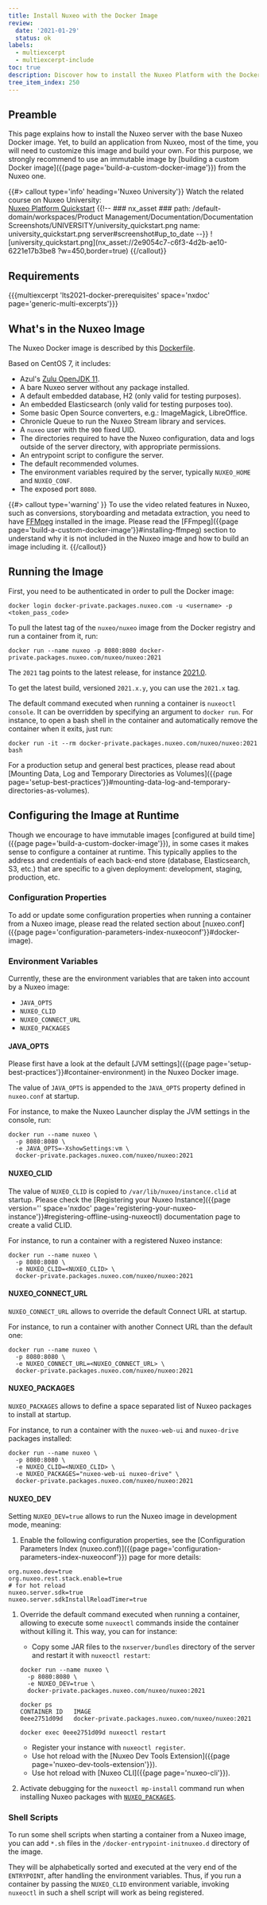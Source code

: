 ```yaml
---
title: Install Nuxeo with the Docker Image
review:
  date: '2021-01-29'
  status: ok
labels:
  - multiexcerpt
  - multiexcerpt-include
toc: true
description: Discover how to install the Nuxeo Platform with the Docker image.
tree_item_index: 250
---
```


## Preamble

This page explains how to install the Nuxeo server with the base Nuxeo Docker image. Yet, to build an application from Nuxeo, most of the time, you will need to customize this image and build your own. For this purpose, we strongly recommend to use an immutable image by [building a custom Docker image]({{page page='build-a-custom-docker-image'}}) from the Nuxeo one.

{{#> callout type='info'  heading='Nuxeo University'}}
Watch the related course on Nuxeo University:</br>
[Nuxeo Platform Quickstart](https://university.nuxeo.com/learn/course/external/view/elearning/143/nuxeo-platform-quickstart)
{{!--     ### nx_asset ###
    path: /default-domain/workspaces/Product Management/Documentation/Documentation Screenshots/UNIVERSITY/university_quickstart.png
    name: university_quickstart.png
    server#screenshot#up_to_date
--}}
![university_quickstart.png](nx_asset://2e9054c7-c6f3-4d2b-ae10-6221e17b3be8 ?w=450,border=true)
{{/callout}}

## Requirements

{{{multiexcerpt 'lts2021-docker-prerequisites' space='nxdoc' page='generic-multi-excerpts'}}}

## What's in the Nuxeo Image

The Nuxeo Docker image is described by this [Dockerfile](https://github.com/nuxeo/nuxeo/blob/master/docker/Dockerfile).

Based on CentOS 7, it includes:

- Azul's [Zulu OpenJDK 11](https://www.azul.com/downloads/zulu-community/?version=java-11-lts&package=jdk).
- A bare Nuxeo server without any package installed.
- A default embedded database, H2 (only valid for testing purposes).
- An embedded Elasticsearch (only valid for testing purposes too).
- Some basic Open Source converters, e.g.: ImageMagick, LibreOffice.
- Chronicle Queue to run the Nuxeo Stream library and services.
- A `nuxeo` user with the `900` fixed UID.
- The directories required to have the Nuxeo configuration, data and logs outside of the server directory, with appropriate permissions.
- An entrypoint script to configure the server.
- The default recommended volumes.
- The environment variables required by the server, typically `NUXEO_HOME` and `NUXEO_CONF`.
- The exposed port `8080`.

{{#> callout type='warning' }}
To use the video related features in Nuxeo, such as conversions, storyboarding and metadata extraction, you need to have [FFMpeg](https://ffmpeg.org/) installed in the image. Please read the [FFmpeg]({{page page='build-a-custom-docker-image'}}#installing-ffmpeg) section to understand why it is not included in the Nuxeo image and how to build an image including it.
{{/callout}}

## Running the Image

First, you need to be authenticated in order to pull the Docker image:

```shell
docker login docker-private.packages.nuxeo.com -u <username> -p <token_pass_code>
```

To pull the latest tag of the `nuxeo/nuxeo` image from the Docker registry and run a container from it, run:

```shell
docker run --name nuxeo -p 8080:8080 docker-private.packages.nuxeo.com/nuxeo/nuxeo:2021
```

The `2021` tag points to the latest release, for instance [2021.0](https://github.com/nuxeo/nuxeo-lts/releases/tag/v2021.0).

To get the latest build, versioned `2021.x.y`, you can use the `2021.x` tag.

The default command executed when running a container is `nuxeoctl console`. It can be overridden by specifying an argument to `docker run`. For instance, to open a bash shell in the container and automatically remove the container when it exits, just run:

```shell
docker run -it --rm docker-private.packages.nuxeo.com/nuxeo/nuxeo:2021 bash
```

For a production setup and general best practices, please read about [Mounting Data, Log and Temporary Directories as Volumes]({{page page='setup-best-practices'}}#mounting-data-log-and-temporary-directories-as-volumes).

## Configuring the Image at Runtime

Though we encourage to have immutable images [configured at build time]({{page page='build-a-custom-docker-image'}}), in some cases it makes sense to configure a container at runtime. This typically applies to the address and credentials of each back-end store (database, Elasticsearch, S3, etc.) that are specific to a given deployment: development, staging, production, etc.

### Configuration Properties

To add or update some configuration properties when running a container from a Nuxeo image, please read the related section about [nuxeo.conf]({{page page='configuration-parameters-index-nuxeoconf'}}#docker-image).

### Environment Variables

Currently, these are the environment variables that are taken into account by a Nuxeo image:

- `JAVA_OPTS`
- `NUXEO_CLID`
- `NUXEO_CONNECT_URL`
- `NUXEO_PACKAGES`

#### JAVA_OPTS

Please first have a look at the default [JVM settings]({{page page='setup-best-practices'}}#container-environment) in the Nuxeo Docker image.

The value of `JAVA_OPTS` is appended to the `JAVA_OPTS` property defined in `nuxeo.conf` at startup.

For instance, to make the Nuxeo Launcher display the JVM settings in the console, run:

```shell
docker run --name nuxeo \
  -p 8080:8080 \
  -e JAVA_OPTS=-XshowSettings:vm \
  docker-private.packages.nuxeo.com/nuxeo/nuxeo:2021
```

#### NUXEO_CLID

The value of `NUXEO_CLID` is copied to `/var/lib/nuxeo/instance.clid` at startup. Please check the [Registering your Nuxeo Instance]({{page version='' space='nxdoc' page='registering-your-nuxeo-instance'}}#registering-offline-using-nuxeoctl) documentation page to create a valid CLID.

For instance, to run a container with a registered Nuxeo instance:

```shell
docker run --name nuxeo \
  -p 8080:8080 \
  -e NUXEO_CLID=<NUXEO_CLID> \
  docker-private.packages.nuxeo.com/nuxeo/nuxeo:2021
```

#### NUXEO_CONNECT_URL

`NUXEO_CONNECT_URL` allows to override the default Connect URL at startup.

For instance, to run a container with another Connect URL than the default one:

```shell
docker run --name nuxeo \
  -p 8080:8080 \
  -e NUXEO_CONNECT_URL=<NUXEO_CONNECT_URL> \
  docker-private.packages.nuxeo.com/nuxeo/nuxeo:2021
```

#### NUXEO_PACKAGES

`NUXEO_PACKAGES` allows to define a space separated list of Nuxeo packages to install at startup.

For instance, to run a container with the `nuxeo-web-ui` and `nuxeo-drive` packages installed:

```shell
docker run --name nuxeo \
  -p 8080:8080 \
  -e NUXEO_CLID=<NUXEO_CLID> \
  -e NUXEO_PACKAGES="nuxeo-web-ui nuxeo-drive" \
  docker-private.packages.nuxeo.com/nuxeo/nuxeo:2021
```

#### NUXEO_DEV

Setting `NUXEO_DEV=true` allows to run the Nuxeo image in development mode, meaning:

1. Enable the following configuration properties, see the [Configuration Parameters Index (nuxeo.conf)]({{page page='configuration-parameters-index-nuxeoconf'}}) page for more details:

  ```properties
  org.nuxeo.dev=true
  org.nuxeo.rest.stack.enable=true
  # for hot reload
  nuxeo.server.sdk=true
  nuxeo.server.sdkInstallReloadTimer=true
  ```

1. Override the default command executed when running a container, allowing to execute some `nuxeoctl` commands inside the container without killing it. This way, you can for instance:

    - Copy some JAR files to the `nxserver/bundles` directory of the server and restart it with `nuxeoctl restart`:

    ```shell
    docker run --name nuxeo \
      -p 8080:8080 \
      -e NUXEO_DEV=true \
      docker-private.packages.nuxeo.com/nuxeo/nuxeo:2021

    docker ps
    CONTAINER ID   IMAGE
    0eee2751d09d   docker-private.packages.nuxeo.com/nuxeo/nuxeo:2021

    docker exec 0eee2751d09d nuxeoctl restart
    ```

    - Register your instance with `nuxeoctl register`.
    - Use hot reload with the [Nuxeo Dev Tools Extension]({{page page='nuxeo-dev-tools-extension'}}).
    - Use hot reload with [Nuxeo CLI]({{page page='nuxeo-cli'}}).

1. Activate debugging for the `nuxeoctl mp-install` command run when installing Nuxeo packages with [`NUXEO_PACKAGES`](#nuxeo_packages).

### Shell Scripts

To run some shell scripts when starting a container from a Nuxeo image, you can add
`*.sh` files in the `/docker-entrypoint-initnuxeo.d` directory of the image.

They will be alphabetically sorted and executed at the very end of the `ENTRYPOINT`, after handling the environment variables. Thus, if you run a container by passing the `NUXEO_CLID` environment variable, invoking `nuxeoctl` in such a shell script will work as being registered.
